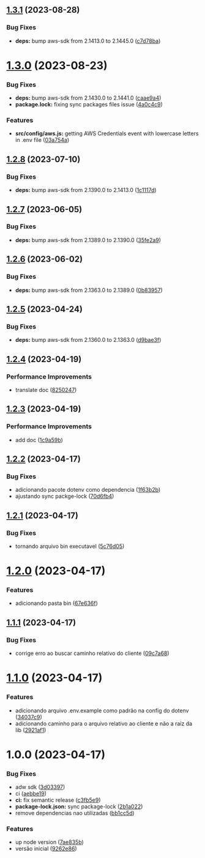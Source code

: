 ## [1.3.1](https://github.com/jhomarolo/aws-secret-to-env/compare/v1.3.0...v1.3.1) (2023-08-28)


### Bug Fixes

* **deps:** bump aws-sdk from 2.1413.0 to 2.1445.0 ([c7d78ba](https://github.com/jhomarolo/aws-secret-to-env/commit/c7d78ba28dfb1fdfc60ad233d778e976013f1f82))

# [1.3.0](https://github.com/jhomarolo/aws-secret-to-env/compare/v1.2.8...v1.3.0) (2023-08-23)


### Bug Fixes

* **deps:** bump aws-sdk from 2.1430.0 to 2.1441.0 ([caae9a4](https://github.com/jhomarolo/aws-secret-to-env/commit/caae9a40a0bd18df857563a016b3fda7efdc64a0))
* **package.lock:** fixing sync packages files issue ([4a0c4c9](https://github.com/jhomarolo/aws-secret-to-env/commit/4a0c4c92e22a2ba47d46c3ba37f8e4bafb4ef876))


### Features

* **src/config/aws.js:** getting AWS Credentials event with lowercase letters in .env file ([03a754a](https://github.com/jhomarolo/aws-secret-to-env/commit/03a754a92cd58193230e853e2e0d34bfea276fa0))

## [1.2.8](https://github.com/jhomarolo/aws-secret-to-env/compare/v1.2.7...v1.2.8) (2023-07-10)


### Bug Fixes

* **deps:** bump aws-sdk from 2.1390.0 to 2.1413.0 ([1c1117d](https://github.com/jhomarolo/aws-secret-to-env/commit/1c1117d79119df267a5837f790e1834c2945554f))

## [1.2.7](https://github.com/jhomarolo/aws-secret-to-env/compare/v1.2.6...v1.2.7) (2023-06-05)


### Bug Fixes

* **deps:** bump aws-sdk from 2.1389.0 to 2.1390.0 ([35fe2a9](https://github.com/jhomarolo/aws-secret-to-env/commit/35fe2a9def1b049103b0550c4fd6c7f36527be82))

## [1.2.6](https://github.com/jhomarolo/aws-secret-to-env/compare/v1.2.5...v1.2.6) (2023-06-02)


### Bug Fixes

* **deps:** bump aws-sdk from 2.1363.0 to 2.1389.0 ([0b83957](https://github.com/jhomarolo/aws-secret-to-env/commit/0b839579daec31200ee8ba9d97f4c51d0864ccd5))

## [1.2.5](https://github.com/jhomarolo/aws-secret-to-env/compare/v1.2.4...v1.2.5) (2023-04-24)


### Bug Fixes

* **deps:** bump aws-sdk from 2.1360.0 to 2.1363.0 ([d9bae3f](https://github.com/jhomarolo/aws-secret-to-env/commit/d9bae3f4efd99a2167eeb272005353e71b7f5275))

## [1.2.4](https://github.com/jhomarolo/aws-secret-to-env/compare/v1.2.3...v1.2.4) (2023-04-19)


### Performance Improvements

* translate doc ([8250247](https://github.com/jhomarolo/aws-secret-to-env/commit/82502473ab2f047fcdf211f143a49d58a1ac84e4))

## [1.2.3](https://github.com/jhomarolo/aws-secret-to-env/compare/v1.2.2...v1.2.3) (2023-04-19)


### Performance Improvements

* add doc ([1c9a59b](https://github.com/jhomarolo/aws-secret-to-env/commit/1c9a59b83f16a989bdd115f956c9eadbe8c2b9fb))

## [1.2.2](https://github.com/jhomarolo/aws-secret-to-env/compare/v1.2.1...v1.2.2) (2023-04-17)


### Bug Fixes

* adicionando pacote dotenv como dependencia ([1f63b2b](https://github.com/jhomarolo/aws-secret-to-env/commit/1f63b2b7d1af506f6a0e3416cacfa671b1e39e0a))
* ajustando sync packge-lock ([70d6fb4](https://github.com/jhomarolo/aws-secret-to-env/commit/70d6fb44bffc58578ee893731685d7d37a6c4b6d))

## [1.2.1](https://github.com/jhomarolo/aws-secret-to-env/compare/v1.2.0...v1.2.1) (2023-04-17)


### Bug Fixes

* tornando arquivo bin executavel ([5c76d05](https://github.com/jhomarolo/aws-secret-to-env/commit/5c76d056f1a8cd32d922b3a549c6e88bd73dbc18))

# [1.2.0](https://github.com/jhomarolo/aws-secret-to-env/compare/v1.1.1...v1.2.0) (2023-04-17)


### Features

* adicionando pasta bin ([67e636f](https://github.com/jhomarolo/aws-secret-to-env/commit/67e636fba8c59ab558a5271b1f265a14ec19d457))

## [1.1.1](https://github.com/jhomarolo/aws-secret-to-env/compare/v1.1.0...v1.1.1) (2023-04-17)


### Bug Fixes

* corrige erro ao buscar caminho relativo do cliente ([09c7a68](https://github.com/jhomarolo/aws-secret-to-env/commit/09c7a68f26c4a6179880921a7fcef719830296ec))

# [1.1.0](https://github.com/jhomarolo/aws-secret-to-env/compare/v1.0.0...v1.1.0) (2023-04-17)


### Features

* adicionando arquivo .env.example como padrão na config do dotenv ([34037c9](https://github.com/jhomarolo/aws-secret-to-env/commit/34037c9c17e02000564dbc134d0fb57e3af76a08))
* adicionando caminho para o arquivo relativo ao cliente e não a raiz da lib ([2921af1](https://github.com/jhomarolo/aws-secret-to-env/commit/2921af10a6d924bf806529cfe21c209986130223))

# 1.0.0 (2023-04-17)


### Bug Fixes

* adw sdk ([3d03397](https://github.com/jhomarolo/aws-secret-to-env/commit/3d03397162cb9826aa349e21f35e5a1dc9d943b3))
* ci ([aebbe19](https://github.com/jhomarolo/aws-secret-to-env/commit/aebbe196a5d7b80bc875b228727ee98aa512833e))
* **ci:** fix semantic release ([c3fb5e9](https://github.com/jhomarolo/aws-secret-to-env/commit/c3fb5e97e2b8d92f5b48e17e92eba468802c891c))
* **package-lock.json:** sync package-lock ([2b1a022](https://github.com/jhomarolo/aws-secret-to-env/commit/2b1a0229124e48e2504888f0dfd39e84314c759f))
* remove dependencias nao utilizadas ([bb1cc5d](https://github.com/jhomarolo/aws-secret-to-env/commit/bb1cc5dcb34efa1d1bb164b04c7838c907bb868b))


### Features

* up node version ([7ae835b](https://github.com/jhomarolo/aws-secret-to-env/commit/7ae835ba392101746e419e0a9fe845ba1879e86c))
* versão inicial ([9262e86](https://github.com/jhomarolo/aws-secret-to-env/commit/9262e86614c6a5a139728f9bf68088fd924b93f9))
